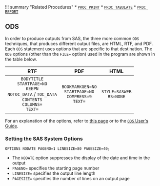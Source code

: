!!! summary "Related Procedures"
    * [`PROC PRINT`](../print/)
    * [`PROC TABULATE`](../tabulate/)
    * [`PROC REPORT`](../report/)

## ODS 

In order to produce outputs from SAS, the three more common `ODS` techniques, that produces different output files, are HTML, RTF, and PDF. Each `ODS` statement uses options that are specific to that destination. The `ODS` options (other than the `FILE=` option) used in the program are shown in the table below. 

|                   **RTF**             |                  **PDF**                   |     **HTML**        |
|:---------------------------------------:|:--------------------------------------------:|:--------------------:|
| `BODYTITLE` <br> `STARTPAGE=NO` <br> `KEEPN` <br> `NOTOC_DATA` / `TOC_DATA` <br> `CONTENTS` <br> `COLUMNS=` <br> `TEXT=` | `BOOKMARKGEN=NO` <br> `STARTPAGE=NO` <br> `COMPRESS=9` <br> `TEXT=` | `STYLE=SASWEB` <br> `RS=NONE` |

For an explanation of the options, refer to [this page](http://www2.sas.com/proceedings/forum2007/021-2007.pdf) or to the [`ODS` User's Guide](https://support.sas.com/documentation/cdl/en/odsug/69832/HTML/default/viewer.htm#titlepage.htm).

### Setting the SAS System Options

```
OPTIONS NODATE PAGENO=1 LINESIZE=80 PAGESIZE=40;
```

* The `NODATE` option suppresses the display of the date and time in the output
* `PAGENO=` specifies the starting page number
* `LINESIZE=` specifies the output line length
* `PAGESIZE=` specifies the number of lines on an output page
